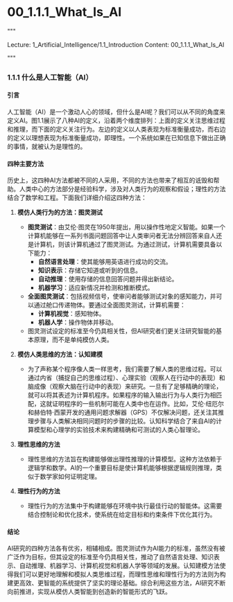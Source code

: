 # 00_1.1.1_What_Is_AI

"""

Lecture: 1_Artificial_Intelligence/1.1_Introduction
Content: 00_1.1.1_What_Is_AI

"""

### 1.1.1 什么是人工智能（AI）

#### 引言
人工智能（AI）是一个激动人心的领域，但什么是AI呢？我们可以从不同的角度来定义AI。图1.1展示了八种AI的定义，沿着两个维度排列：上面的定义关注思维过程和推理，而下面的定义关注行为。左边的定义以人类表现为标准衡量成功，而右边的定义以理想表现为标准衡量成功，即理性。一个系统如果在已知信息下做出正确的事情，就被认为是理性的。

#### 四种主要方法
历史上，这四种AI方法都被不同的人采用，不同的方法也带来了相互的诋毁和帮助。人类中心的方法部分是经验科学，涉及对人类行为的观察和假设；理性的方法结合了数学和工程。下面我们详细介绍这四种方法：

1. **模仿人类行为的方法：图灵测试**
   - **图灵测试**：由艾伦·图灵在1950年提出，用以操作性地定义智能。如果一个计算机能够在一系列书面问题回答中让人类审问者无法分辨回答来自人还是计算机，则该计算机通过了图灵测试。为通过测试，计算机需要具备以下能力：
     - **自然语言处理**：使其能够用英语进行成功的交流。
     - **知识表示**：存储它知道或听到的信息。
     - **自动推理**：使用存储的信息回答问题并得出新结论。
     - **机器学习**：适应新情况并检测和推断模式。
   - **全面图灵测试**：包括视频信号，使审问者能够测试对象的感知能力，并可以通过舱口传递物体。要通过全面图灵测试，计算机需要：
     - **计算机视觉**：感知物体。
     - **机器人学**：操作物体并移动。
   - 图灵测试设定的标准至今仍具相关性，但AI研究者们更关注研究智能的基本原理，而不是单纯模仿人类。

2. **模仿人类思维的方法：认知建模**
   - 为了声称某个程序像人类一样思考，我们需要了解人类的思维过程。可以通过内省（捕捉自己的思维过程）、心理实验（观察人在行动中的表现）和脑成像（观察大脑在行动中的表现）来研究。一旦有了足够精确的理论，就可以将其表述为计算机程序。如果程序的输入输出行为与人类行为相匹配，这就证明程序的一些机制可能在人类中也在运作。比如，艾伦·纽厄尔和赫伯特·西蒙开发的通用问题求解器（GPS）不仅解决问题，还关注其推理步骤与人类解决相同问题时的步骤的比较。认知科学结合了来自AI的计算模型和心理学的实验技术来构建精确和可测试的人类心智理论。

3. **理性思维的方法**
   - 理性思维的方法旨在构建能够做出理性推理的计算模型。这种方法依赖于逻辑学和数学。AI的一个重要目标是使计算机能够根据逻辑规则推理，类似于数学家如何证明定理。

4. **理性行为的方法**
   - 理性行为的方法集中于构建能够在环境中执行最佳行动的智能体。这需要结合控制论和优化技术，使系统在给定目标和约束条件下优化其行为。

#### 结论
AI研究的四种方法各有优劣，相辅相成。图灵测试作为AI能力的标准，虽然没有被广泛作为目标，但其设定的标准至今仍具相关性，推动了自然语言处理、知识表示、自动推理、机器学习、计算机视觉和机器人学等领域的发展。认知建模方法使得我们可以更好地理解和模拟人类思维过程，而理性思维和理性行为的方法则为构建更高效、更智能的系统提供了坚实的理论基础。综合利用这些方法，AI研究不断向前推进，实现从模仿人类智能到创造新的智能形式的飞跃。